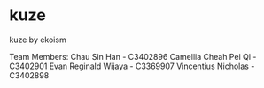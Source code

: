 # kuze
kuze by ekoism

Team Members: 
Chau Sin Han - C3402896
Camellia Cheah Pei Qi - C3402901
Evan Reginald Wijaya - C3369907
Vincentius Nicholas - C3402898
